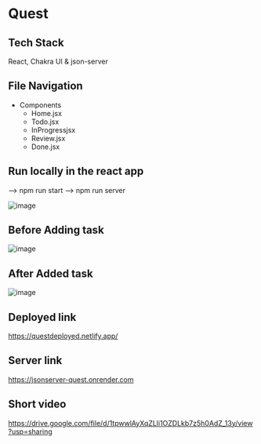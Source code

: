 
# Quest 
## Tech Stack
React, Chakra UI & json-server


## File Navigation
- Components
  - Home.jsx
  - Todo.jsx
  - InProgressjsx
  - Review.jsx
  - Done.jsx
     
## Run locally in the react app
--> npm run start
--> npm run server

![image](https://github.com/kkalyankumar9/quest_test/assets/112814583/21de5f6f-e3f8-4a72-9e98-d329875366b4)

## Before Adding task
![image](https://github.com/kkalyankumar9/quest_test/assets/112814583/be62b1dc-25a4-49c9-8f32-9691f6a97b3e)

## After Added task
![image](https://github.com/kkalyankumar9/quest_test/assets/112814583/f94f5a2b-b882-4486-b2a8-ef0feb312e96)

## Deployed link
https://questdeployed.netlify.app/

## Server link
https://jsonserver-quest.onrender.com

## Short video
https://drive.google.com/file/d/1tpwwlAyXqZLli1OZDLkb7z5h0AdZ_13y/view?usp=sharing




